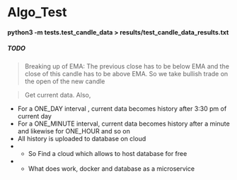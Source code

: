 # Algo_Test

#### python3 -m tests.test_candle_data > results/test_candle_data_results.txt


##### ***TODO*** 

>Breaking up of EMA:
The previous close has to be below EMA and the close of this candle has to be above EMA.
So we take bullish trade on the open of the new candle


> Get current data. Also,
* For a ONE_DAY interval , current data becomes history after 3:30 pm of current day
* For a ONE_MINUTE interval, current data becomes history after a minute and likewise for ONE_HOUR and so on
* All history is uploaded to database on cloud
* * So Find a cloud which allows to host database for free
* * What does work, docker and database as a microservice
